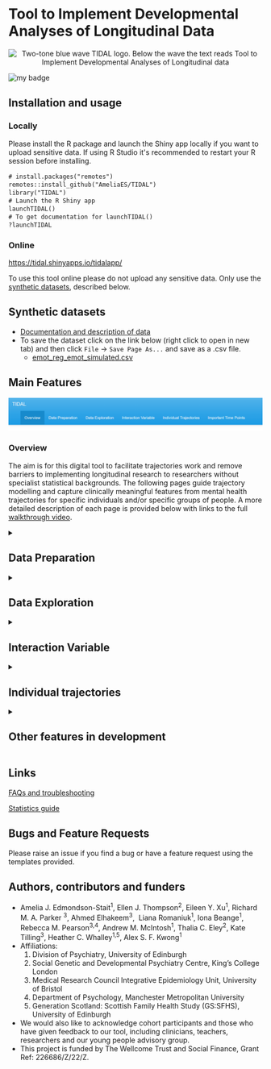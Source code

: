# Tool to Implement Developmental Analyses of Longitudinal Data

<p align="center">
<img width="600" alt="Two-tone blue wave TIDAL logo. Below the wave the text reads Tool to Implement Developmental Analyses of Longitudinal data" src="https://user-images.githubusercontent.com/24313187/216609683-bac9e15c-6860-4441-a9ae-936f81940b1b.png">
</p>

<!-- badges: start -->
![my badge](https://badgen.net/badge/Status/In%20Development/orange)
<!-- badges: end -->


## Installation and usage

### Locally

Please install the R package and launch the Shiny app locally if you want to upload sensitive data. If using R Studio it's recommended to restart your R session before installing.

```{r eval=FALSE}
# install.packages("remotes")
remotes::install_github("AmeliaES/TIDAL")
library("TIDAL")
# Launch the R Shiny app
launchTIDAL()
# To get documentation for launchTIDAL()
?launchTIDAL
```

### Online

https://tidal.shinyapps.io/tidalapp/

To use this tool online please do not upload any sensitive data. Only use the [synthetic datasets](data/), described below.

## Synthetic datasets
  * [Documentation and description of data](https://github.com/AmeliaES/TIDAL/blob/main/data/README.md)
  * To save the dataset click on the link below (right click to open in new tab) and then click `File` -> `Save Page As...` and save as a .csv file.
       * [emot_reg_emot_simulated.csv](https://raw.githubusercontent.com/AmeliaES/TIDAL/main/data/emot_reg_emot_simulated.csv)


## Main Features

![](tabs.png)

### Overview

The aim is for this digital tool to facilitate trajectories work and remove barriers to implementing longitudinal research to researchers without specialist statistical backgrounds. The following pages guide trajectory modelling and capture clinically meaningful features from mental health trajectories for specific individuals and/or specific groups of people. A more detailed description of each page is provided below with links to the full [walkthrough video](https://www.youtube.com/watch?v=aWteXAWPBik).

<details>
<summary><h2>Data Preparation</h2></summary>

Many longitudinal datasets will be written in "wide" format, with each time point's data stored in a separate column. To analyse this data, it must first be convered into "long" format, with one column containing the time point names and one column containing the measurements.

This page allows the user to upload a wide format dataset and convert it into long format. The user selects which columns measure time and the phenotype they want to model trajectories on. There is also an option to impute mean age for missing age data in this step. Once converted into long format, there is the option to download the long version dataset as a .csv file.

[![TIDAL Data Preparation walkthrough](/_includes/data-prep.png)](https://youtu.be/aWteXAWPBik?t=133)
</details>

<details>
<summary><h2>Data Exploration</h2></summary>

This is the first stage of trajectory modelling. Here the user can either upload a long format dataset or use the dataset formatted on the previous page (Data Preparation). They then select the desired outcome variable to model the trajectory on and a time variable, usually age. Note that the variable which the trajectory is modelled on must be measured on a continuous scale.

There is an option at this stage to add extra covariates or confounders to the model. These can be categorical or continuous and multiple variables can be selected from the drop-down menu. The user can run a linear or non-linear (quadratic, cubic, quartic) model according to which best fits their data.

Once a model has been fitted, TIDAL will output the fixed and random effects in the "Model Results" tab. The user can also examine predicted scores for specific ages in the "Scores At Ages" tab and extract Area Under the Curve metrics in the "Area Under Curve" tab. Finally, the user can download a PDF report from the "Download Results" tab.

[![TIDAL Data Exploration walkthrough](/_includes/data-explore.png)](https://youtu.be/aWteXAWPBik?t=239)

</details>

<details>
<summary><h2>Interaction Variable</h2></summary>

On this page, the user can examine group differences or the effect of an interacting variable. The user can select a categorical or continuous variable from within the data and fit an updated model with the included interaction variable. The model type is inherited from the "Data Exploration" page alongside any covariates or confounders. Note that the interaction variable should not be included in the initial model if you wish to investigate it on this page. 

The output is similar to that from the "Data Exploration" page. In future we will be implementing features allowing the user to change factor level names and select the reference level to be used for categorical variables.

[![TIDAL Interaction Variable walkthrough](/_includes/interaction-variable.png)](https://youtu.be/aWteXAWPBik?t=475)

</details>

<details>
<summary><h2>Individual trajectories</h2></summary>

This page allows the user to view trajectories for specific individuals. The user can input specific IDs of interest, select a random sample of individuals to plot, or select a random sample from a specific category - e.g. female only. This allows comparison between individual trajectories and the group trajectories and may be useful for identifying whether a particular individual could be "on track" or not.

[![TIDAL Individual Trajectories walkthrough](/_includes/individual-trajectories.png)](https://youtu.be/aWteXAWPBik?t=580)

</details>

<details>
<summary><h2>Other features in development</h2></summary>
 
* **Points of acceleration**
  * Examine timing of peak velocity of trajectories. This feature highlights a critical period at which further support or interventions could be introduced to dramatically shift an individual’s illness trajectory.
* **Stability**
  * Captures within-individual variability in depressive symptoms over time and compares how this varies by different forms of interventions or combinations of interventions. 
* Allow users to input an x-axis value (eg. age) and recieve y-axis value (eg. depression score), for mean values from a user specified model.
* Allow users to download tables and plots (also to edit colours in the plots)
* Return an R script at the end of analysis with the code ran to generate tables and plots downloaded.

</details>

## Links

[FAQs and troubleshooting](FAQs.md)

[Statistics guide](StatsGuide.md)

## Bugs and Feature Requests
Please raise an issue if you find a bug or have a feature request using the templates provided.

## Authors, contributors and funders
* Amelia J. Edmondson-Stait<sup>1</sup>, Ellen J. Thompson<sup>2</sup>, Eileen Y. Xu<sup>1</sup>, Richard M. A. Parker <sup>3</sup>, Ahmed Elhakeem<sup>3</sup>,  Liana Romaniuk<sup>1</sup>, Iona Beange<sup>1</sup>, Rebecca M. Pearson<sup>3,4</sup>, Andrew M. McIntosh<sup>1</sup>, Thalia C. Eley<sup>2</sup>, Kate Tilling<sup>3</sup>, Heather C. Whalley<sup>1,5</sup>, Alex S. F. Kwong<sup>1</sup>
* Affiliations:
     <ol type="1">
        <li>Division of Psychiatry, University of Edinburgh</li>
        <li>Social Genetic and Developmental Psychiatry Centre, King’s College London</li>
        <li>Medical Research Council Integrative Epidemiology Unit, University of Bristol</li>
        <li>Department of Psychology, Manchester Metropolitan University</li>
        <li>Generation Scotland: Scottish Family Health Study (GS:SFHS), University of Edinburgh</li>
     </ol>
* We would also like to acknowledge cohort participants and those who have given feedback to our tool, including clinicians, teachers, researchers and our young people advisory group.
* This project is funded by The Wellcome Trust and Social Finance, Grant Ref: 226686/Z/22/Z.






  
